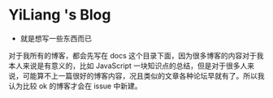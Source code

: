 # YiLiang 's Blog

* 就是想写一些东西而已

对于我所有的博客，都会先写在 docs 这个目录下面，因为很多博客的内容对于我本人来说是有意义的，比如 JavaScript 一块知识点的总结，但是对于很多人来说，可能算不上一篇很好的博客内容，况且类似的文章各种论坛早就有了。所以我认为比较 ok 的博客才会在 issue 中新建。
